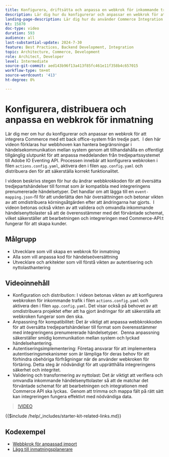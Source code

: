 ```yaml
---
title: Konfigurera, driftsätta och anpassa en webkrok för inkommande trafik för integrering av Commerce med ett tredjepartssystem
description: Lär dig hur du konfigurerar och anpassar en webkrok för att underlätta kommunikationen mellan Commerce och ett back office-system från en annan leverantör.
landing-page-description: Lär dig hur du använder Commerce Integration Starter Kit för att integrera Commerce med ett back office-system från tredje part med hjälp av en webkrok för inmatning.
kt: 15870
doc-type: video
duration: 593
audience: all
last-substantial-update: 2024-7-30
feature: Best Practices, Backend Development, Integration
topic: Architecture, Commerce, Development
role: Architect, Developer
level: Intermediate
source-git-commit: aed143b96f13a413f85fc461e11f358b4c657015
workflow-type: tm+mt
source-wordcount: '413'
ht-degree: 0%

---
```


# Konfigurera, distribuera och anpassa en webkrok för inmatning

Lär dig mer om hur du konfigurerar och anpassar en webkrok för att integrera Commerce med ett back office-system från tredje part. &#x200B; I den här videon förklaras hur webbhoven kan hantera begränsningar i händelsekommunikation mellan system genom att tillhandahålla en offentligt tillgänglig slutpunkt för att anpassa meddelanden från tredjepartssystemet till Adobe IO Eventing API. Processen innebär att konfigurera webkroken i filen `actions.config.yaml`, aktivera den i filen `app.config.yaml` och distribuera den för att säkerställa korrekt funktionalitet.

I videon beskrivs stegen för hur du ändrar webbkrokkoden för att översätta tredjepartshändelser till format som är kompatibla med integreringens prenumererade händelsetyper. Det handlar om att lägga till en `event-mapping.json`-fil för att underlätta den här översättningen och betonar vikten av att omdistribuera körningsåtgärden efter att ändringarna har gjorts. &#x200B; I videon betonas också vikten av att validera och omvandla inkommande händelsenyttolaster så att de överensstämmer med det förväntade schemat, vilket säkerställer att bearbetningen och integreringen med Commerce-API:t fungerar för att skapa kunder.

## Målgrupp

* Utvecklare som vill skapa en webkrok för inmatning
* Alla som vill anpassa kod för händelseöversättning
* Utvecklare och arkitekter som vill förstå vikten av autentisering och nyttolasthantering

## Videoinnehåll

* Konfiguration och distribution: I videon betonas vikten av att konfigurera webkroken för inkommande trafik i filen `actions.config.yaml` och aktivera den i filen `app.config.yaml`. Det visar också på behovet av att omdistribuera projektet efter att ha gjort ändringar för att säkerställa att webkroken fungerar som den ska.
* Anpassning för kompatibilitet: Det är viktigt att anpassa webbkrokkoden för att översätta tredjepartshändelser till format som överensstämmer med integreringens prenumererade händelsetyper. &#x200B; Denna anpassning säkerställer smidig kommunikation mellan system och lyckad händelsehantering.
* Autentiseringsimplementering: Företag ansvarar för att implementera autentiseringsmekanismer som är lämpliga för deras behov för att förhindra obehöriga förfrågningar när de använder webkroken för förtäring. Detta steg är nödvändigt för att upprätthålla integreringens säkerhet och integritet.
* Validering och transformering av nyttolast: Det är viktigt att verifiera och omvandla inkommande händelsenyttolaster så att de matchar det förväntade schemat för att bearbetningen och integrationen med Commerce API ska lyckas. &#x200B; Genom att trimma och mappa fält på rätt sätt kan integreringen fungera effektivt med nödvändiga data.

>[!VIDEO](https://video.tv.adobe.com/v/3431694?learn=on)

{{$include /help/_includes/starter-kit-related-links.md}}

## Kodexempel

* [Webbkrok för anpassad import](https://github.com/adobe/adobe-commerce-samples/tree/main/starter-kit/customize-ingestion-webhook)
* [Lägg till inmatningsplanerare](https://github.com/adobe/adobe-commerce-samples/tree/main/starter-kit/add-ingestion-scheduler)
